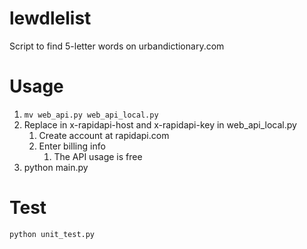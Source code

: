 # lewdlelist

Script to find 5-letter words on urbandictionary.com

# Usage
1. `mv web_api.py web_api_local.py`
2. Replace in x-rapidapi-host and x-rapidapi-key in web_api_local.py
    1. Create account at rapidapi.com
    2. Enter billing info
        1. The API usage is free
3. python main.py

# Test
`python unit_test.py`
